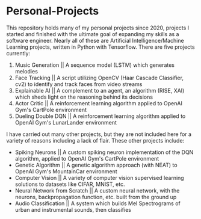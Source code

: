 # Personal-Projects
This repository holds many of my personal projects since 2020, projects I started and finished with the ultimate goal of expanding my skills as a software engineer. Nearly all of these are Artificial Intelligence/Machine Learning projects, written in Python with Tensorflow. There are five projects currently:

1. Music Generation || A sequence model (LSTM) which generates melodies
2. Face Tracking || A script utilizing OpenCV (Haar Cascade Classifier, cv2) to identify and track faces from video streams
3. Explainable AI || A complement to an agent, an algorithm (RISE, XAI) which sheds light on the reasoning behind its decisions
4. Actor Critic || A reinforcement learning algorithm applied to OpenAI Gym's CartPole environment
5. Dueling Double DQN || A reinforcement learning algorithm applied to OpenAI Gym's LunarLander environment

I have carried out many other projects, but they are not included here for a variety of reasons including a lack of flair. These other projects include:

* Spiking Neurons || A custom spiking neuron implementation of the DQN algorithm, applied to OpenAI Gym's CartPole environment
* Genetic Algorithm || A genetic algorithm approach (with NEAT) to OpenAI Gym's MountainCar environment
* Computer Vision || A variety of computer vision supervised learning solutions to datasets like CIFAR, MNIST, etc.
* Neural Network from Scratch || A custom neural network, with the neurons, backpropagation function, etc. built from the ground up
* Audio Classification || A system which builds Mel Spectrograms of urban and instrumental sounds, then classifies
